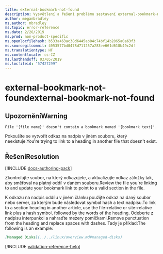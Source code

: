 ```yaml
---
title: external-bookmark-not-found
description: Vysvětlení a řešení problému sestavení external-bookmark-not-found na webu Docs
author: meganbradley
ms.author: mbradley
ms.topic: error-reference
ms.date: 2/26/2019
ms.prod: non-product-specific
ms.openlocfilehash: b533a463ac38d6445ab84c74bf14b2065a0a63f3
ms.sourcegitcommit: 4053577bd0478d711257a283ee661d618b49c2df
ms.translationtype: HT
ms.contentlocale: cs-CZ
ms.lasthandoff: 03/05/2019
ms.locfileid: "57427299"
---
```

# <a name="external-bookmark-not-found"></a><span data-ttu-id="59815-103">external-bookmark-not-found</span><span class="sxs-lookup"><span data-stu-id="59815-103">external-bookmark-not-found</span></span>

## <a name="warning"></a><span data-ttu-id="59815-104">Upozornění</span><span class="sxs-lookup"><span data-stu-id="59815-104">Warning</span></span>

`File '{file name}' doesn't contain a bookmark named '{bookmark text}'.`

<span data-ttu-id="59815-105">Pokoušíte se vytvořit odkaz na nadpis v jiném souboru, který neexistuje.</span><span class="sxs-lookup"><span data-stu-id="59815-105">You're trying to link to a heading in another file that doesn't exist.</span></span>

## <a name="resolution"></a><span data-ttu-id="59815-106">Řešení</span><span class="sxs-lookup"><span data-stu-id="59815-106">Resolution</span></span>

[!INCLUDE [docs-authoring-pack](includes/docs-authoring-pack.md)]

<span data-ttu-id="59815-107">Zkontrolujte soubor, na který odkazujete, a aktualizujte odkaz záložky tak, aby směřoval na platný oddíl v daném souboru.</span><span class="sxs-lookup"><span data-stu-id="59815-107">Review the file you're linking to and update your bookmark link to point to a valid section in the file.</span></span>

<span data-ttu-id="59815-108">K odkazu na nadpis oddílu v jiném článku použijte odkaz na daný soubor nebo server, za kterým bude následovat symbol hash a text nadpisu.</span><span class="sxs-lookup"><span data-stu-id="59815-108">To link to a section heading in another article, use the file-relative or site-relative link plus a hash symbol, followed by the words of the heading.</span></span> <span data-ttu-id="59815-109">Odeberte z nadpisu interpunkci a nahraďte mezery pomlčkami.</span><span class="sxs-lookup"><span data-stu-id="59815-109">Remove punctuation from the heading and replace spaces with dashes.</span></span> <span data-ttu-id="59815-110">Tady je příklad:</span><span class="sxs-lookup"><span data-stu-id="59815-110">The following is an example:</span></span>

```markdown
[Managed Disks](../../linux/overview.md#managed-disks)
```

<!--make sure to add this file to your includes folder and verify the path-->
[!INCLUDE [validation-reference-help](includes/validation-reference-help.md)]

